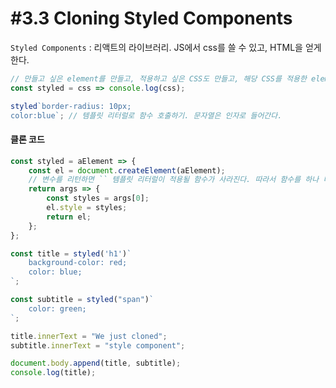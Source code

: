 # #3.3 Cloning Styled Components

`Styled Components` : 리액트의 라이브러리. JS에서 css를 쓸 수 있고, HTML을 얻게 한다.

```js
// 만들고 싶은 element를 만들고, 적용하고 싶은 CSS도 만들고, 해당 CSS를 적용한 element를 얻는다.
const styled = css => console.log(css);

styled`border-radius: 10px;
color:blue`; // 템플릿 리터럴로 함수 호출하기. 문자열은 인자로 들어간다.
```

#### 클론 코드

```js
const styled = aElement => {
    const el = document.createElement(aElement);
    // 변수를 리턴하면 `` 템플릿 리터럴이 적용될 함수가 사라진다. 따라서 함수를 하나 더 리턴한다.
    return args => {
        const styles = args[0];
        el.style = styles;
        return el;
    };
};

const title = styled('h1')`
    background-color: red;
    color: blue;
`;

const subtitle = styled("span")`
    color: green;
`;

title.innerText = "We just cloned";
subtitle.innerText = "style component";

document.body.append(title, subtitle);
console.log(title);
```
